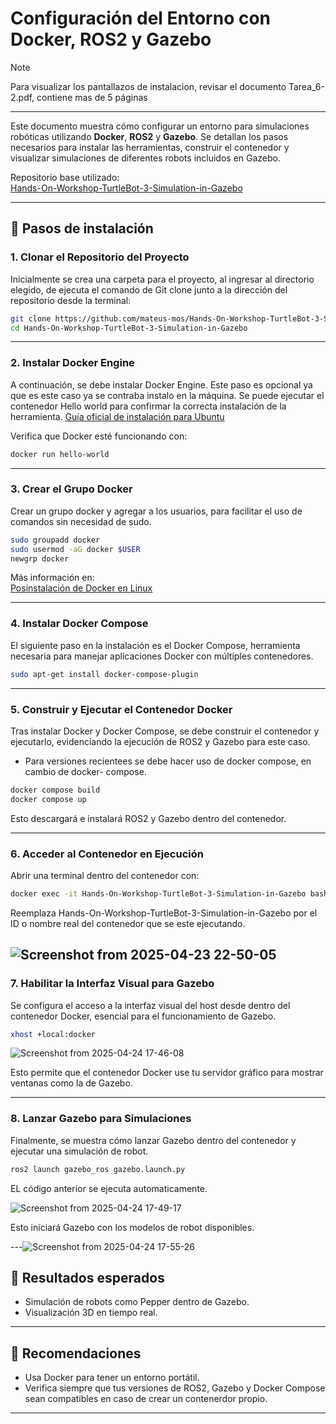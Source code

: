 # Configuración del Entorno con Docker, ROS2 y Gazebo

> [!NOTE]
> Para visualizar los pantallazos de instalacion, revisar el documento Tarea_6-2.pdf, contiene mas de 5 páginas
---

Este documento muestra cómo configurar un entorno para simulaciones robóticas utilizando **Docker**, **ROS2** y **Gazebo**. Se detallan los pasos necesarios para instalar las herramientas, construir el contenedor y visualizar simulaciones de diferentes robots incluidos en Gazebo.

Repositorio base utilizado:  
[Hands-On-Workshop-TurtleBot-3-Simulation-in-Gazebo](https://github.com/mateus-mos/Hands-On-Workshop-TurtleBot-3-Simulation-in-Gazebo)

---

## 🧰 Pasos de instalación

### 1. Clonar el Repositorio del Proyecto

Inicialmente se crea una carpeta para el proyecto, al ingresar al directorio elegido, de
ejecuta el comando de Git clone junto a la dirección del repositorio desde la terminal:

```bash
git clone https://github.com/mateus-mos/Hands-On-Workshop-TurtleBot-3-Simulation-in-Gazebo
cd Hands-On-Workshop-TurtleBot-3-Simulation-in-Gazebo
```

---

### 2. Instalar Docker Engine

A continuación, se debe instalar Docker Engine. Este paso es opcional ya que es este
caso ya se contraba instalo en la máquina. Se puede ejecutar el
contenedor Hello world para confirmar la correcta instalación de la herramienta.
[Guía oficial de instalación para Ubuntu](https://docs.docker.com/engine/install/ubuntu/)

Verifica que Docker esté funcionando con:

```bash
docker run hello-world
```

---

### 3. Crear el Grupo Docker

Crear un grupo docker y agregar a los usuarios, para facilitar el uso de comandos sin
necesidad de sudo.

```bash
sudo groupadd docker
sudo usermod -aG docker $USER
newgrp docker
```

Más información en:  
[Posinstalación de Docker en Linux](https://docs.docker.com/engine/install/linux-postinstall/)

---

### 4. Instalar Docker Compose

El siguiente paso en la instalación es el Docker Compose, herramienta necesaria
para manejar aplicaciones Docker con múltiples contenedores.

```bash
sudo apt-get install docker-compose-plugin
```

---

### 5. Construir y Ejecutar el Contenedor Docker

Tras instalar Docker y Docker Compose, se debe construir el contenedor y ejecutarlo,
evidenciando la ejecución de ROS2 y Gazebo para este caso.

* Para versiones recientees se debe hacer uso de docker compose, en cambio de docker-
compose.

```bash
docker compose build
docker compose up
```

Esto descargará e instalará ROS2 y Gazebo dentro del contenedor.

---

### 6. Acceder al Contenedor en Ejecución

Abrir una terminal dentro del contenedor con:

```bash
docker exec -it Hands-On-Workshop-TurtleBot-3-Simulation-in-Gazebo bash
```

Reemplaza Hands-On-Workshop-TurtleBot-3-Simulation-in-Gazebo por el ID o nombre real del contenedor que se este ejecutando.

![Screenshot from 2025-04-23 22-50-05](https://github.com/user-attachments/assets/8d5016fd-08c5-4ae5-b404-fd72a0715ef7)
---

### 7. Habilitar la Interfaz Visual para Gazebo

Se configura el acceso a la interfaz visual del host desde
dentro del contenedor Docker, esencial para el funcionamiento de Gazebo.

```bash
xhost +local:docker
```
![Screenshot from 2025-04-24 17-46-08](https://github.com/user-attachments/assets/6d755b4c-71be-44f4-90ef-8ca6acdf66d1)


Esto permite que el contenedor Docker use tu servidor gráfico para mostrar ventanas como la de Gazebo.

---

### 8. Lanzar Gazebo para Simulaciones

Finalmente, se muestra cómo lanzar Gazebo dentro del contenedor y ejecutar una simulación de robot. 

```bash
ros2 launch gazebo_ros gazebo.launch.py
```
EL código anterior se ejecuta automaticamente.

![Screenshot from 2025-04-24 17-49-17](https://github.com/user-attachments/assets/d1387054-25c9-4e96-b1e2-65bb934fdb51)


Esto iniciará Gazebo con los modelos de robot disponibles.

---![Screenshot from 2025-04-24 17-55-26](https://github.com/user-attachments/assets/b118575c-5326-4737-b99a-b13f36fa09af)



## 🧪 Resultados esperados

- Simulación de robots como Pepper dentro de Gazebo.
- Visualización 3D en tiempo real.
---

## 📌 Recomendaciones

- Usa Docker para tener un entorno portátil.
- Verifica siempre que tus versiones de ROS2, Gazebo y Docker Compose sean compatibles en caso de crear un contenerdor propio.

---

